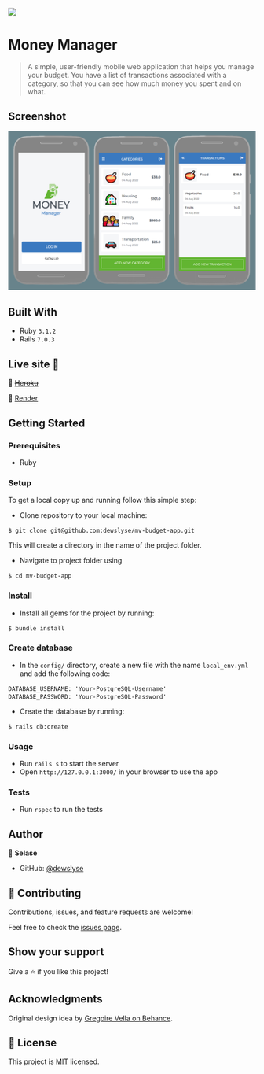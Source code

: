 ![](https://img.shields.io/badge/Microverse-blueviolet)

# Money Manager

> A simple, user-friendly mobile web application that helps you manage your budget. You have a list of transactions associated with a category, so that you can see how much money you spent and on what.

## Screenshot

<img src="./screenshot.png"> 

## Built With

- Ruby `3.1.2`
- Rails `7.0.3`

## Live site 🚀

🔗 ~~[Heroku](https://mv-budget.herokuapp.com/)~~

🔗 [Render](https://mv-money-manager.onrender.com/)

## Getting Started

### Prerequisites

- Ruby

### Setup

To get a local copy up and running follow this simple step:

- Clone repository to your local machine:

```
$ git clone git@github.com:dewslyse/mv-budget-app.git
```

This will create a directory in the name of the project folder.

- Navigate to project folder using 

```
$ cd mv-budget-app
```

### Install

- Install all gems for the project by running:

```
$ bundle install
```


### Create database
- In the `config/` directory, create a new file with the name `local_env.yml` and add the following code:

```
DATABASE_USERNAME: 'Your-PostgreSQL-Username'
DATABASE_PASSWORD: 'Your-PostgreSQL-Password'
```
- Create the database by running: 

```
$ rails db:create
```

### Usage

- Run `rails s` to start the server
- Open `http://127.0.0.1:3000/` in your browser to use the app

### Tests
- Run `rspec` to run the tests

## Author

👤 **Selase**

- GitHub: [@dewslyse](https://github.com/dewslyse)


## 🤝 Contributing

Contributions, issues, and feature requests are welcome!

Feel free to check the [issues page](../../issues/).

## Show your support

Give a ⭐️ if you like this project!

## Acknowledgments

Original design idea by [Gregoire Vella on Behance](https://www.behance.net/gallery/19759151/Snapscan-iOs-design-and-branding?tracking_source=).


## 📝 License

This project is [MIT](./LICENSE) licensed.

